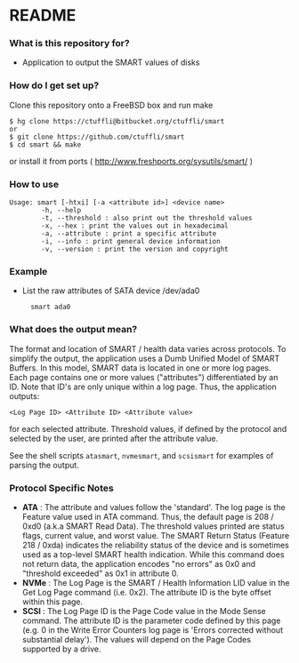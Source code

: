 # README #

### What is this repository for? ###

* Application to output the SMART values of disks

### How do I get set up? ###

Clone this repository onto a FreeBSD box and run make

    $ hg clone https://ctuffli@bitbucket.org/ctuffli/smart
    or
    $ git clone https://github.com/ctuffli/smart
    $ cd smart && make

or install it from ports ( http://www.freshports.org/sysutils/smart/ )

### How to use
    Usage: smart [-htxi] [-a <attribute id>] <device name>
            -h, --help
            -t, --threshold : also print out the threshold values
            -x, --hex : print the values out in hexadecimal
            -a, --attribute : print a specific attribute
            -i, --info : print general device information
            -v, --version : print the version and copyright

### Example
* List the raw attributes of SATA device /dev/ada0

        smart ada0

### What does the output mean?
The format and location of SMART / health data varies across protocols.
To simplify the output, the application uses a Dumb Unified Model of
SMART Buffers. In this model, SMART data is located in one or more log
pages. Each page contains one or more values ("attributes")
differentiated by an ID. Note that ID's are only unique within a log
page. Thus, the application outputs:

    <Log Page ID> <Attribute ID> <Attribute value>
for each selected attribute. Threshold values, if defined by the protocol
and selected by the user, are printed after the attribute value.

See the shell scripts `atasmart`, `nvmesmart`, and `scsismart` for examples of parsing the output.

### Protocol Specific Notes
* __ATA__ : The attribute and values follow the 'standard'. The log page is the Feature value used in ATA command. Thus, the default page is 208 / 0xd0 (a.k.a SMART Read Data). The threshold values printed are status flags, current value, and worst value. The SMART Return Status (Feature 218 / 0xda) indicates the reliability status of the device and is sometimes used as a top-level SMART health indication. While this command does not return data, the application encodes "no errors" as 0x0 and "threshold exceeded" as 0x1 in attribute 0.
* __NVMe__ : The Log Page is the SMART / Health Information LID value in the Get Log Page command (i.e. 0x2). The attribute ID is the byte offset within this page.
* __SCSI__ : The Log Page ID is the Page Code value in the Mode Sense command. The attribute ID is the parameter code defined by this page (e.g. 0 in the Write Error Counters log page is 'Errors corrected without substantial delay'). The values will depend on the Page Codes supported by a drive.
